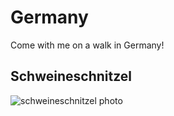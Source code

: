 # Germany
Come with me on a walk in Germany!
## Schweineschnitzel
![schweineschnitzel photo](!/path/to/https://github.com/laurynrw/Germany/assets/145382353/d6910125-cead-499b-b7f4-4cb95503e2d6)
